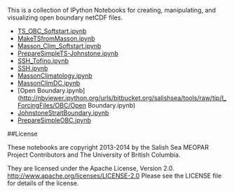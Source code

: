 This is a collection of IPython Notebooks for creating,
manipulating, and visualizing open boundary netCDF files.

* [TS_OBC_Softstart.ipynb](http://nbviewer.ipython.org/urls/bitbucket.org/salishsea/tools/raw/tip/I_ForcingFiles/OBC/TS_OBC_Softstart.ipynb)
* [MakeTSfromMasson.ipynb](http://nbviewer.ipython.org/urls/bitbucket.org/salishsea/tools/raw/tip/I_ForcingFiles/OBC/MakeTSfromMasson.ipynb)
* [Masson_Clim_Softstart.ipynb](http://nbviewer.ipython.org/urls/bitbucket.org/salishsea/tools/raw/tip/I_ForcingFiles/OBC/Masson_Clim_Softstart.ipynb)
* [PrepareSimpleTS-Johnstone.ipynb](http://nbviewer.ipython.org/urls/bitbucket.org/salishsea/tools/raw/tip/I_ForcingFiles/OBC/PrepareSimpleTS-Johnstone.ipynb)
* [SSH_Tofino.ipynb](http://nbviewer.ipython.org/urls/bitbucket.org/salishsea/tools/raw/tip/I_ForcingFiles/OBC/SSH_Tofino.ipynb)
* [SSH.ipynb](http://nbviewer.ipython.org/urls/bitbucket.org/salishsea/tools/raw/tip/I_ForcingFiles/OBC/SSH.ipynb)
* [MassonClimatology.ipynb](http://nbviewer.ipython.org/urls/bitbucket.org/salishsea/tools/raw/tip/I_ForcingFiles/OBC/MassonClimatology.ipynb)
* [MassonClimDC.ipynb](http://nbviewer.ipython.org/urls/bitbucket.org/salishsea/tools/raw/tip/I_ForcingFiles/OBC/MassonClimDC.ipynb)
* [Open Boundary.ipynb](http://nbviewer.ipython.org/urls/bitbucket.org/salishsea/tools/raw/tip/I_ForcingFiles/OBC/Open Boundary.ipynb)
* [JohnstoneStraitBoundary.ipynb](http://nbviewer.ipython.org/urls/bitbucket.org/salishsea/tools/raw/tip/I_ForcingFiles/OBC/JohnstoneStraitBoundary.ipynb)
* [PrepareSimpleOBC.ipynb](http://nbviewer.ipython.org/urls/bitbucket.org/salishsea/tools/raw/tip/I_ForcingFiles/OBC/PrepareSimpleOBC.ipynb)

##License

These notebooks are copyright 2013-2014
by the Salish Sea MEOPAR Project Contributors
and The University of British Columbia.

They are licensed under the Apache License, Version 2.0.
http://www.apache.org/licenses/LICENSE-2.0
Please see the LICENSE file for details of the license.
